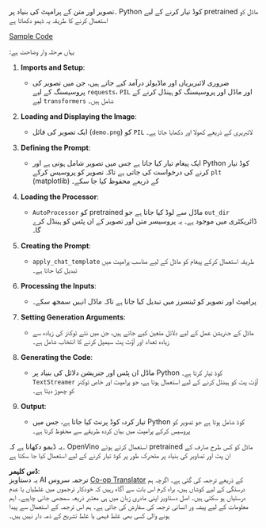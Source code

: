 <!--
CO_OP_TRANSLATOR_METADATA:
{
  "original_hash": "d7d7afa242a4a041ff4193546d4baf16",
  "translation_date": "2025-05-07T13:44:32+00:00",
  "source_file": "md/02.Application/04.Vision/Phi3/E2E_OpenVino_Phi3Vision.md",
  "language_code": "ur"
}
-->
۔تصویر اور متن کے پرامپٹ کی بنیاد پر Python کوڈ تیار کرنے کے لیے pretrained ماڈل کو استعمال کرنے کا طریقہ یہ ڈیمو دکھاتا ہے

[Sample Code](../../../../../../code/06.E2E/E2E_OpenVino_Phi3-vision.ipynb)

:یہاں مرحلہ وار وضاحت ہے

1. **Imports and Setup**:
   - ضروری لائبریریاں اور ماڈیولز درآمد کیے جاتے ہیں، جن میں تصویر کی پروسیسنگ کے لیے `requests`، `PIL` اور ماڈل اور پروسیسنگ کو ہینڈل کرنے کے لیے `transformers` شامل ہیں۔

2. **Loading and Displaying the Image**:
   - ایک تصویر کی فائل (`demo.png`) کو `PIL` لائبریری کے ذریعے کھولا اور دکھایا جاتا ہے۔

3. **Defining the Prompt**:
   - ایک پیغام تیار کیا جاتا ہے جس میں تصویر شامل ہوتی ہے اور Python کوڈ تیار کرنے کی درخواست کی جاتی ہے تاکہ تصویر کو پروسیس کرکے `plt` (matplotlib) کے ذریعے محفوظ کیا جا سکے۔

4. **Loading the Processor**:
   - `AutoProcessor` کو pretrained ماڈل سے لوڈ کیا جاتا ہے جو `out_dir` ڈائریکٹری میں موجود ہے۔ یہ پروسیسر متن اور تصویر کے ان پٹس کو ہینڈل کرے گا۔

5. **Creating the Prompt**:
   - `apply_chat_template` طریقہ استعمال کرکے پیغام کو ماڈل کے لیے مناسب پرامپٹ میں تبدیل کیا جاتا ہے۔

6. **Processing the Inputs**:
   - پرامپٹ اور تصویر کو ٹینسرز میں تبدیل کیا جاتا ہے تاکہ ماڈل انہیں سمجھ سکے۔

7. **Setting Generation Arguments**:
   - ماڈل کے جنریشن عمل کے لیے دلائل متعین کیے جاتے ہیں، جن میں نئے ٹوکنز کی زیادہ سے زیادہ تعداد اور آؤٹ پٹ سیمپل کرنے کا انتخاب شامل ہے۔

8. **Generating the Code**:
   - ماڈل ان پٹس اور جنریشن دلائل کی بنیاد پر Python کوڈ تیار کرتا ہے۔ `TextStreamer` آؤٹ پٹ کو ہینڈل کرنے کے لیے استعمال ہوتا ہے، جو پرامپٹ اور خاص ٹوکنز کو چھوڑ دیتا ہے۔

9. **Output**:
   - تیار کردہ کوڈ پرنٹ کیا جاتا ہے، جس میں Python کوڈ شامل ہوتا ہے جو تصویر کو پروسیس کرکے پرامپٹ میں بیان کردہ طریقے سے محفوظ کرتا ہے۔

۔یہ ڈیمو دکھاتا ہے کہ OpenVino استعمال کرتے ہوئے pretrained ماڈل کو کس طرح صارف کے ان پٹ اور تصاویر کی بنیاد پر متحرک طور پر کوڈ تیار کرنے کے لیے استعمال کیا جا سکتا ہے

**ڈس کلیمر**:  
یہ دستاویز AI ترجمہ سروس [Co-op Translator](https://github.com/Azure/co-op-translator) کے ذریعے ترجمہ کی گئی ہے۔ اگرچہ ہم درستگی کے لیے کوشاں ہیں، براہ کرم اس بات سے آگاہ رہیں کہ خودکار ترجموں میں غلطیاں یا عدم درستیاں ہو سکتی ہیں۔ اصل دستاویز اپنی مادری زبان میں ہی معتبر ذریعہ سمجھی جانی چاہیے۔ اہم معلومات کے لیے پیشہ ور انسانی ترجمہ کی سفارش کی جاتی ہے۔ ہم اس ترجمہ کے استعمال سے پیدا ہونے والی کسی بھی غلط فہمی یا غلط تشریح کے ذمہ دار نہیں ہیں۔
